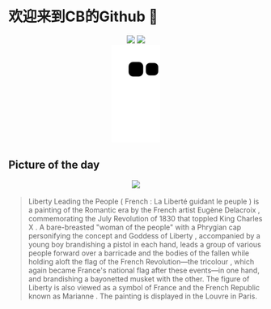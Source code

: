 
# 欢迎来到CB的Github 👋

<div align="center">
  <img height="137px" src="https://github-readme-stats.vercel.app/api?username=SuperCB&show_icons=true&theme=radical" />
  <img height="137px" src="https://github-readme-stats.vercel.app/api/top-langs/?username=SuperCB&hide_title=true&hide_border=true&layout=compact&langs_count=6&text_color=000&icon_color=fff" />
</div>


<div align="center">
    <img src="./contribution-snake/github-contribution-grid-snake.svg" />
</div>



## Picture of the day
<div align="center">
  <img width=400px src="https://upload.wikimedia.org/wikipedia/commons/thumb/0/02/La_Libert%C3%A9_guidant_le_peuple_-_Eug%C3%A8ne_Delacroix_-_Mus%C3%A9e_du_Louvre_Peintures_RF_129_-_apr%C3%A8s_restauration_2024.jpg/960px-La_Libert%C3%A9_guidant_le_peuple_-_Eug%C3%A8ne_Delacroix_-_Mus%C3%A9e_du_Louvre_Peintures_RF_129_-_apr%C3%A8s_restauration_2024.jpg" />
</div>

>Liberty Leading the People  ( French :  La Liberté guidant le peuple ) is a painting of the  Romantic era  by the French artist  Eugène Delacroix ,  commemorating the  July Revolution  of 1830 that toppled King  Charles X . A bare-breasted "woman of the people" with a  Phrygian cap  personifying the concept and  Goddess of Liberty , accompanied by a young boy brandishing a pistol in each hand, leads a group of various people forward over a  barricade  and the bodies of the fallen while holding aloft the flag of the French Revolution—the  tricolour , which again became France's national flag after these events—in one hand, and brandishing a  bayonetted   musket  with the other. The figure of Liberty is also viewed as a symbol of France and the  French Republic  known as  Marianne . The painting is displayed in the  Louvre  in Paris.


